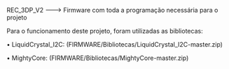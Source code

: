 REC_3DP_V2 ---> Firmware com toda a programação necessária para o projeto

Para o funcionamento deste projeto, foram utilizadas as bibliotecas:

• LiquidCrystal_I2C: (FIRMWARE/Bibliotecas/LiquidCrystal_I2C-master.zip)

• MightyCore: (FIRMWARE/Bibliotecas/MightyCore-master.zip)
